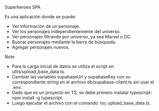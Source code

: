 Superheroes SPA

Es una aplicación donde se puede:
- Ver información de un personaje.
- Ver los personajes independientemente del universo.
- Ver personajes filtrando por universo, ya sea Marvel o DC.
- Buscar personajes mediante la barra de búsqueda.
- Agregar personajes nuevos.

>[!NOTE]
>- Para la carga inicial de datos se utiliza el script en utils/upload_base_data.ts.
>- Cambiar las variables supabaseUrl y supabaseKey con su correspondiente string en el archivo db/supabase-client.ts sin usar el .env.
>- Dado que es un proyecto en TS, se debe primero instalar typescript: npm install -g typescript.
>- Luego ejecutar el archivo con el comando: tsc upload_base_data.ts.
